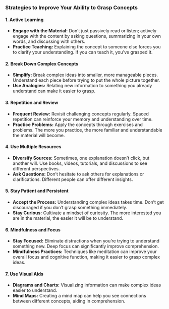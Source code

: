 ### Strategies to Improve Your Ability to Grasp Concepts

#### 1. **Active Learning**
- **Engage with the Material:** Don’t just passively read or listen; actively engage with the content by asking questions, summarizing in your own words, and discussing with others.
- **Practice Teaching:** Explaining the concept to someone else forces you to clarify your understanding. If you can teach it, you’ve grasped it.

#### 2. **Break Down Complex Concepts**
- **Simplify:** Break complex ideas into smaller, more manageable pieces. Understand each piece before trying to put the whole picture together.
- **Use Analogies:** Relating new information to something you already understand can make it easier to grasp.

#### 3. **Repetition and Review**
- **Frequent Review:** Revisit challenging concepts regularly. Spaced repetition can reinforce your memory and understanding over time.
- **Practice Problems:** Apply the concepts through exercises and problems. The more you practice, the more familiar and understandable the material will become.

#### 4. **Use Multiple Resources**
- **Diversify Sources:** Sometimes, one explanation doesn’t click, but another will. Use books, videos, tutorials, and discussions to see different perspectives.
- **Ask Questions:** Don’t hesitate to ask others for explanations or clarifications. Different people can offer different insights.

#### 5. **Stay Patient and Persistent**
- **Accept the Process:** Understanding complex ideas takes time. Don’t get discouraged if you don’t grasp something immediately.
- **Stay Curious:** Cultivate a mindset of curiosity. The more interested you are in the material, the easier it will be to understand.

#### 6. **Mindfulness and Focus**
- **Stay Focused:** Eliminate distractions when you’re trying to understand something new. Deep focus can significantly improve comprehension.
- **Mindfulness Practices:** Techniques like meditation can improve your overall focus and cognitive function, making it easier to grasp complex ideas.

#### 7. **Use Visual Aids**
- **Diagrams and Charts:** Visualizing information can make complex ideas easier to understand.
- **Mind Maps:** Creating a mind map can help you see connections between different concepts, aiding in comprehension.
